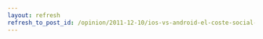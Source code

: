 ```yaml
---
layout: refresh
refresh_to_post_id: /opinion/2011-12-10/ios-vs-android-el-coste-social-de-la-eficiencia-o-el-coste-tcnico-de-la-libertad.html
---
```

